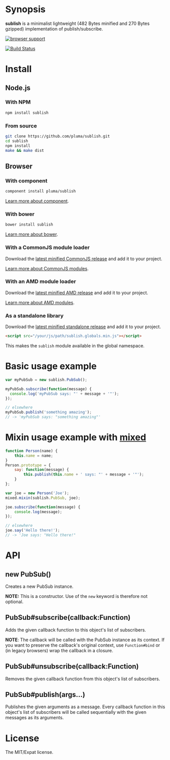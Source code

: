 # Synopsis

**sublish** is a minimalist lightweight (482 Bytes minified and 270 Bytes gzipped) implementation of publish/subscribe.

[![browser support](https://ci.testling.com/pluma/sublish.png)](https://ci.testling.com/pluma/sublish)

[![Build Status](https://travis-ci.org/pluma/sublish.png?branch=master)](https://travis-ci.org/pluma/sublish)

# Install

## Node.js

### With NPM

```sh
npm install sublish
```

### From source

```sh
git clone https://github.com/pluma/sublish.git
cd sublish
npm install
make && make dist
```

## Browser

### With component

```sh
component install pluma/sublish
```

[Learn more about component](https://github.com/component/component).

### With bower

```sh
bower install sublish
```

[Learn more about bower](https://github.com/twitter/bower).

### With a CommonJS module loader

Download the [latest minified CommonJS release](https://raw.github.com/pluma/sublish/master/dist/sublish.min.js) and add it to your project.

[Learn more about CommonJS modules](http://wiki.commonjs.org/wiki/Modules/1.1).

### With an AMD module loader

Download the [latest minified AMD release](https://raw.github.com/pluma/sublish/master/dist/sublish.amd.min.js) and add it to your project.

[Learn more about AMD modules](http://requirejs.org/docs/whyamd.html).

### As a standalone library

Download the [latest minified standalone release](https://raw.github.com/pluma/sublish/master/dist/sublish.globals.min.js) and add it to your project.

```html
<script src="/your/js/path/sublish.globals.min.js"></script>
```

This makes the `sublish` module available in the global namespace.

# Basic usage example

```javascript
var myPubSub = new sublish.PubSub();

myPubSub.subscribe(function(message) {
  console.log('myPubSub says: "' + message + '"');
});

// elsewhere
myPubSub.publish('something amazing');
// -> 'myPubSub says: "something amazing"'
```

# Mixin usage example with [mixed](https://github.com/pluma/mixed)

```javascript
function Person(name) {
    this.name = name;
}
Person.prototype = {
    say: function(message) {
        this.publish(this.name + ' says: "' + message + '"');
    }
};

var joe = new Person('Joe');
mixed.mixin(sublish.PubSub, joe);

joe.subscribe(function(message) {
    console.log(message);
});

// elsewhere
joe.say('Hello there!');
// -> 'Joe says: "Hello there!"
```

# API

## new PubSub()

Creates a new PubSub instance.

**NOTE:** This is a constructor. Use of the `new` keyword is therefore not optional.

## PubSub#subscribe(callback:Function)

Adds the given callback function to this object's list of subscribers.

**NOTE**: The callback will be called with the PubSub instance as its context. If you want to preserve the callback's original context, use `Function#bind` or (in legacy browsers) wrap the callback in a closure.

## PubSub#unsubscribe(callback:Function)

Removes the given callback function from this object's list of subscribers.

## PubSub#publish(args…)

Publishes the given arguments as a message. Every callback function in this object's list of subscribers will be called sequentially with the given messages as its arguments.

# License

The MIT/Expat license.
